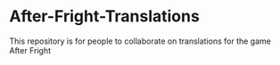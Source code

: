 # After-Fright-Translations
 This repository is for people to collaborate on translations for the game After Fright
